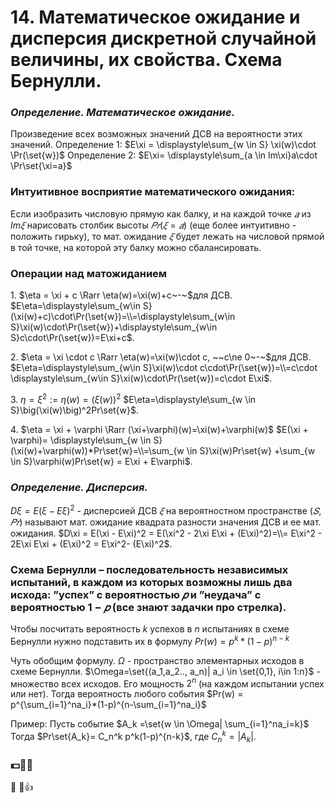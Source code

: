 # 14. Математическое ожидание и дисперсия дискретной случайной величины, их свойства. Схема Бернулли.

### *Определение. Математическое ожидание.*
Произведение всех возможных значений ДСВ на вероятности этих значений. 
Определение $1$: $E\xi = \displaystyle\sum_{w \in S} \xi(w)\cdot \Pr(\set{w})$
Определение $2$: $E\xi= \displaystyle\sum_{a \in Im\xi}a\cdot \Pr\set{\xi=a}$

### Интуитивное восприятие математического ожидания: 
Если изобразить числовую прямую как балку, и на каждой точке $𝑎$ из $Im𝜉$ нарисовать столбик высоты $𝑃𝑟(𝜉 = 𝑎)$ (еще более интуитивно - положить гирьку), то мат. ожидание $𝜉$ будет лежать на числовой прямой в той точке, на которой эту балку можно сбалансировать.

### Операции над матожиданием
$1.$ $\eta = \xi + c \Rarr \eta(w)=\xi(w)+c~-~$для ДСВ.
$E\eta=\displaystyle\sum_{w\in S}(\xi(w)+c)\cdot\Pr(\set{w})=\\=\displaystyle\sum_{w\in S}\xi(w)\cdot\Pr(\set{w})+\displaystyle\sum_{w\in S}c\cdot\Pr(\set{w})=E\xi+c$.

$2.$ $\eta = \xi \cdot c \Rarr \eta(w)=\xi(w)\cdot c, ~~c\ne 0~-~$для ДСВ.
$E\eta=\displaystyle\sum_{w\in S}\xi(w)\cdot c\cdot\Pr(\set{w})=\\=c\cdot \displaystyle\sum_{w\in S}\xi(w)\cdot\Pr(\set{w})=c\cdot E\xi$.

$3.$  $\eta = \xi^2:=\eta(w)=(\xi(w))^2$
$E\eta=\displaystyle\sum_{w \in S}\big(\xi(w)\big)^2Pr\set{w}$.

$4.$ $\eta = \xi + \varphi \Rarr (\xi+\varphi)(w)=\xi(w)+\varphi(w)$
$E(\xi + \varphi)= \displaystyle\sum_{w \in S}(\xi(w)+\varphi(w))*Pr\set{w}=\\=\sum_{w \in S}\xi(w)Pr\set{w} +\sum_{w \in S}\varphi(w)Pr\set{w} = E\xi + E\varphi$.

### *Определение. Дисперсия.*
$D\xi = E(\xi - E\xi)^2$  - дисперсией ДСВ $𝜉$ на вероятностном пространстве $(𝑆, 𝑃 𝑟)$ называют мат. ожидание квадрата разности значения ДСВ и ее мат. ожидания.
$D\xi = E(\xi - E\xi)^2 = E(\xi^2 - 2\xi E\xi + (E\xi)^2)=\\= E\xi^2 - 2E\xi E\xi + (E\xi)^2 = E\xi^2- (E\xi)^2$.

### Схема Бернулли – последовательность независимых испытаний, в каждом из которых возможны лишь два исхода: ”успех” с вероятностью $𝑝$ и ”неудача” с вероятностью $1 − 𝑝$ (все знают задачки про стрелка).

Чтобы посчитать вероятность $k$ успехов в $n$ испытаниях в схеме Бернулли нужно подставить их в формулу $Pr(w) = p^k*(1-p)^{n-k}$

Чуть обобщим формулу. $\Omega$  - пространство элементарных исходов в схеме Бернулли.
$\Omega=\set{(a_1,a_2.., a_n)| a_i \in \set{0,1}, i\in 1:n}$ - множество всех исходов. Его мощность $2^n$ (на каждом испытании успех или нет). 
Тогда вероятность любого события
$Pr(w) = p^{\sum_{i=1}^na_i}*(1-p)^{n-\sum_{i=1}^na_i}$

Пример:
Пусть событие $A_k =\set{w \in \Omega| \sum_{i=1}^na_i=k}$ 
Тогда $Pr\set{A_k}= C_n^k p^k(1-p)^{n-k}$, где $C_n^k=|A_k|$.

### 💵👨🎩
🎩
👨👍